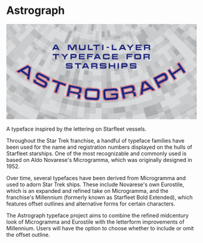 # Astrograph

![Specimen of Astrograph](documentation/AstrographSpecimen.png)

A typeface inspired by the lettering on Starfleet vessels.

Throughout the Star Trek franchise, a handful of typeface families have been used for the name and registration numbers displayed on the hulls of Starfleet starships. One of the most recognizable and commonly used is based on Aldo Novarese's Microgramma, which was originally designed in 1952.

Over time, several typefaces have been derived from Microgramma and used to adorn Star Trek ships. These include Novarese's own Eurostile, which is an expanded and refined take on Microgramma, and the franchise's Millennium (formerly known as Starfleet Bold Extended), which features offset outlines and alternative forms for certain characters.

The Astrograph typeface project aims to combine the refined midcentury look of Microgramma and Eurostile with the letterform improvements of Millennium. Users will have the option to choose whether to include or omit the offset outline.
